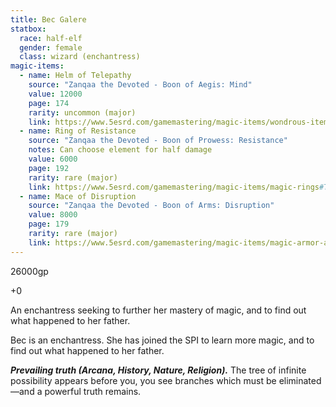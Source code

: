 ```yaml
---
title: Bec Galere
statbox:
  race: half-elf
  gender: female
  class: wizard (enchantress)
magic-items:
  - name: Helm of Telepathy
    source: "Zanqaa the Devoted - Boon of Aegis: Mind"
    value: 12000
    page: 174
    rarity: uncommon (major)
    link: https://www.5esrd.com/gamemastering/magic-items/wondrous-items#TOC-Helm-of-Telepathy
  - name: Ring of Resistance
    source: "Zanqaa the Devoted - Boon of Prowess: Resistance"
    notes: Can choose element for half damage
    value: 6000
    page: 192
    rarity: rare (major)
    link: https://www.5esrd.com/gamemastering/magic-items/magic-rings#TOC-Ring-of-Resistance
  - name: Mace of Disruption
    source: "Zanqaa the Devoted - Boon of Arms: Disruption"
    value: 8000
    page: 179
    rarity: rare (major)
    link: https://www.5esrd.com/gamemastering/magic-items/magic-armor-and-weapons/#Mace_of_Disruption
---
```

26000gp

+0

An enchantress seeking to further her mastery of magic, and to find out what happened to her father.

Bec is an enchantress. She has joined the SPI to learn more magic, and to find out what happened to her father.

***Prevailing truth (Arcana, History, Nature, Religion).*** The tree of infinite possibility appears before you, you see branches which must be eliminated—and a powerful truth remains.
